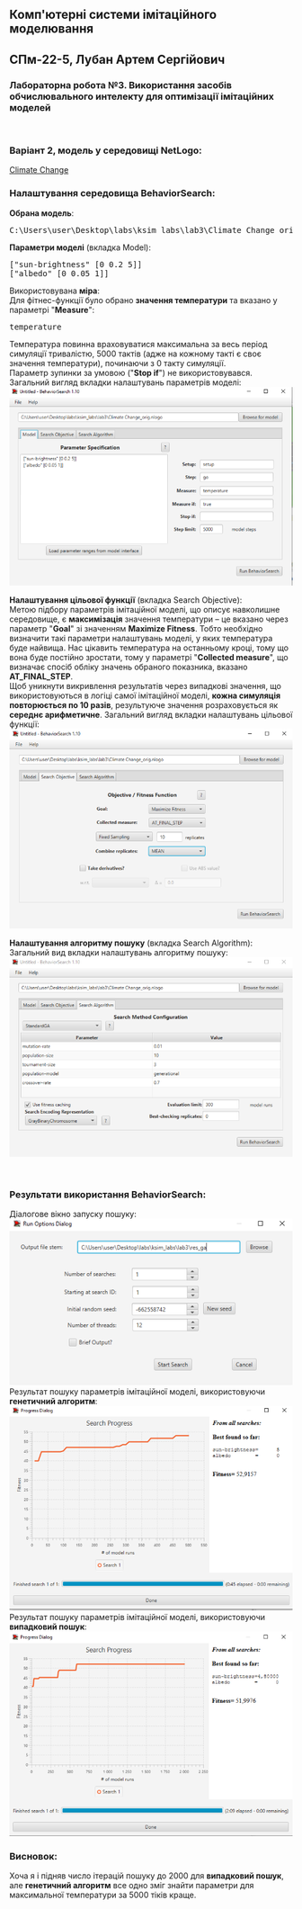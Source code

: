 ## Комп'ютерні системи імітаційного моделювання
## СПм-22-5, **Лубан Артем Сергійович**
### Лабораторна робота №**3**. Використання засобів обчислювального интелекту для оптимізації імітаційних моделей

<br>

### Варіант 2, модель у середовищі NetLogo:
[Climate Change](http://www.netlogoweb.org/launch#http://www.netlogoweb.org/assets/modelslib/Sample%20Models/Earth%20Science/Climate%20Change.nlogo)

### Налаштування середовища BehaviorSearch:

**Обрана модель**:
<pre>
C:\Users\user\Desktop\labs\ksim_labs\lab3\Climate Change_orig.nlogo
</pre>
**Параметри моделі** (вкладка Model):  
<pre>
["sun-brightness" [0 0.2 5]]
["albedo" [0 0.05 1]] 
</pre>

Використовувана **міра**:  
Для фітнес-функції було обрано **значення температури** та вказано у параметрі "**Measure**":
<pre>
temperature
</pre>
Температура повинна враховуватися максимальна за весь період симуляції тривалістю, 5000 тактів (адже на кожному такті є своє значення температури), починаючи з 0 такту симуляції.  
Параметр зупинки за умовою ("**Stop if**") не використовувався.
<br>
Загальний вигляд вкладки налаштувань параметрів моделі:  
![Вкладка налаштувань параметрів моделі](example-parameters.png)

**Налаштування цільової функції** (вкладка Search Objective):  
Метою підбору параметрів імітаційної моделі, що описує навколишне середовище, є **максимізація** значення температури – це вказано через параметр "**Goal**" зі значенням **Maximize Fitness**. Тобто необхідно визначити такі параметри налаштувань моделі, у яких температура буде найвища. Нас цікавить температура на останньому кроці, тому що вона буде постійно зростати, тому у параметрі "**Collected measure**", що визначає спосіб обліку значень обраного показника, вказано **AT_FINAL_STEP**.  
Щоб уникнути викривлення результатів через випадкові значення, що використовуються в логіці самої імітаційної моделі, **кожна симуляція повторюється по 10 разів**, результуюче значення розраховується як **середнє арифметичне**.
Загальний вигляд вкладки налаштувань цільової функції:  
![Вкладка налаштувань цільової функції](example-objective.png)

**Налаштування алгоритму пошуку** (вкладка Search Algorithm):    
Загальний вид вкладки налаштувань алгоритму пошуку:  
![Вкладка налаштувань пошуку](example-search.png)

<br>

### Результати використання BehaviorSearch:
Діалогове вікно запуску пошуку:  
![Вікно запуску пошуку](example-dialog.png)
<br>
Результат пошуку параметрів імітаційної моделі, використовуючи **генетичний алгоритм**:  
![Результати пошуку за допомогою ГА](example-result-ga.png)
<br>
Результат пошуку параметрів імітаційної моделі, використовуючи **випадковий пошук**:  
![Результати випадкового пошуку](example-result-rs.png)

### Висновок:
Хоча я і підняв число ітерацій пошуку до 2000 для **випадковий пошук**, але **генетичний алгоритм** все одно зміг знайти параметри для максимальної температури за 5000 тіків краще.